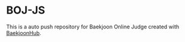 # BOJ-JS
This is a auto push repository for Baekjoon Online Judge created with [BaekjoonHub](https://github.com/BaekjoonHub/BaekjoonHub).
